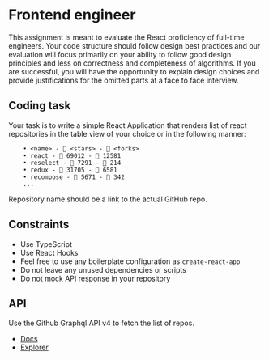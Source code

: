 # Frontend engineer

This assignment is meant to evaluate the React proficiency of full-time engineers. Your code structure should follow design best practices and our evaluation will focus primarily on your ability to follow good design principles and less on correctness and completeness of algorithms. If you are successful, you will have the opportunity to explain design choices and provide justifications for the omitted parts at a face to face interview.

## Coding task

Your task is to write a simple React Application that renders list of react repositories in the table view of your choice or in the following manner:

        • <name> - 🌟 <stars> - 🍴 <forks>
        • react - 🌟 69012 - 🍴 12581
        • reselect - 🌟 7291 - 🍴 214
        • redux - 🌟 31705 - 🍴 6581
        • recompose - 🌟 5671 - 🍴 342
        ...

Repository name should be a link to the actual GitHub repo.

## Constraints

- Use TypeScript
- Use React Hooks
- Feel free to use any boilerplate configuration as `create-react-app`
- Do not leave any unused dependencies or scripts
- Do not mock API response in your repository

## API

Use the Github Graphql API v4 to fetch the list of repos.

- [Docs](https://developer.github.com/v4/)
- [Explorer](https://developer.github.com/v4/explorer/)
